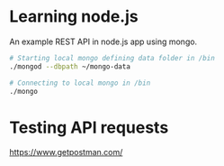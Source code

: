 # Learning node.js
An example REST API in node.js app using mongo.


``` bash
# Starting local mongo defining data folder in /bin
./mongod --dbpath ~/mongo-data

# Connecting to local mongo in /bin
./mongo
```

# Testing API requests
https://www.getpostman.com/